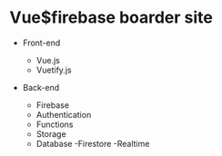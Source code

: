# Vue$firebase boarder site

* Front-end
  -  Vue.js
  -  Vuetify.js
  
  
* Back-end
  - Firebase
  - Authentication
  - Functions
  - Storage
  - Database
      -Firestore
      -Realtime
 
 
 
